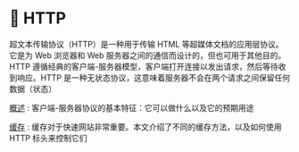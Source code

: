 # 📄 HTTP

超文本传输协议（HTTP）是一种用于传输 HTML
等超媒体文档的应用层协议。它是为 Web
浏览器和 Web 服务器之间的通信而设计的，但也可用于其他目的。HTTP
遵循经典的客户端-服务器模型，客户端打开连接以发出请求，然后等待收到响应。HTTP
是一种无状态协议，这意味着服务器不会在两个请求之间保留任何数据（状态）

[概述](overview.md)
: 客户端-服务器协议的基本特征：它可以做什么以及它的预期用途

[缓存](caching.md)
: 缓存对于快速网站非常重要。本文介绍了不同的缓存方法，以及如何使用 HTTP 标头来控制它们
